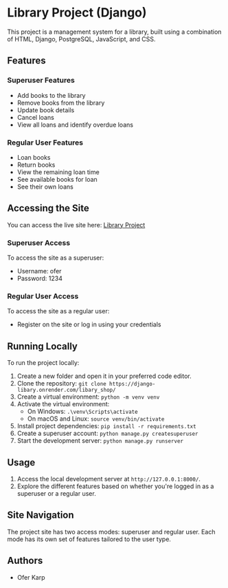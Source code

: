 # Library Project (Django)

This project is a management system for a library, built using a combination of HTML, Django, PostgreSQL, JavaScript, and CSS.

## Features

### Superuser Features
- Add books to the library
- Remove books from the library
- Update book details
- Cancel loans
- View all loans and identify overdue loans

### Regular User Features
- Loan books
- Return books
- View the remaining loan time
- See available books for loan
- See their own loans

## Accessing the Site

You can access the live site here: [Library Project](https://django-libary.onrender.com/libary_shop/)

### Superuser Access
To access the site as a superuser:
- Username: ofer
- Password: 1234

### Regular User Access
To access the site as a regular user:
- Register on the site or log in using your credentials

## Running Locally

To run the project locally:
1. Create a new folder and open it in your preferred code editor.
2. Clone the repository: `git clone https://django-libary.onrender.com/libary_shop/`
3. Create a virtual environment: `python -m venv venv`
4. Activate the virtual environment:
   - On Windows: `.\venv\Scripts\activate`
   - On macOS and Linux: `source venv/bin/activate`
5. Install project dependencies: `pip install -r requirements.txt`
6. Create a superuser account: `python manage.py createsuperuser`
7. Start the development server: `python manage.py runserver`

## Usage

1. Access the local development server at `http://127.0.0.1:8000/`.
2. Explore the different features based on whether you're logged in as a superuser or a regular user.

## Site Navigation

The project site has two access modes: superuser and regular user. Each mode has its own set of features tailored to the user type.


## Authors

- Ofer Karp

